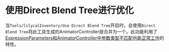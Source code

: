 # 使用Direct Blend Tree进行优化

当`Tools/lilycalInventory/Use Direct Blend Tree`开启时，会使用`Direct Blend Tree`将此工具生成的AnimatorController层合并为一个。此功能利用了[ExpressionParameters和AnimatorController中参数类型不匹配也能正常工作](https://creators.vrchat.com/avatars/animator-parameters/#mismatched-parameter-type-conversion)的特性。